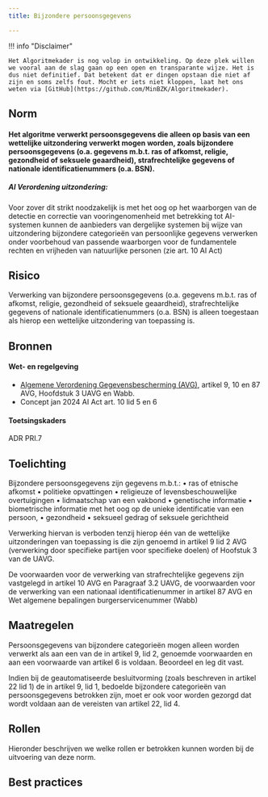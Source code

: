 ```yaml
---
title: Bijzondere persoonsgegevens

---
```


!!! info "Disclaimer"

    Het Algoritmekader is nog volop in ontwikkeling. Op deze plek willen we vooral aan de slag gaan op een open en transparante wijze. Het is dus niet definitief. Dat betekent dat er dingen opstaan die niet af zijn en soms zelfs fout. Mocht er iets niet kloppen, laat het ons weten via [GitHub](https://github.com/MinBZK/Algoritmekader).


## Norm

#### Het algoritme verwerkt persoonsgegevens die alleen op basis van een wettelijke uitzondering verwerkt mogen worden, zoals bijzondere persoonsgegevens (o.a. gegevens m.b.t. ras of afkomst, religie, gezondheid of seksuele geaardheid), strafrechtelijke gegevens of nationale identificatienummers (o.a. BSN).

##### AI Verordening uitzondering: 
Voor zover dit strikt noodzakelijk is met het oog op het waarborgen van de detectie en correctie van vooringenomenheid met betrekking tot AI-systemen kunnen de aanbieders van dergelijke systemen bij wijze van uitzondering bijzondere categorieën van persoonlijke gegevens verwerken onder voorbehoud van passende waarborgen voor de fundamentele rechten en vrijheden van natuurlijke personen (zie art. 10 AI Act)

## Risico
Verwerking van bijzondere persoonsgegevens (o.a. gegevens m.b.t. ras of afkomst, religie, gezondheid of seksuele geaardheid), strafrechtelijke gegevens of nationale identificatienummers (o.a. BSN) is alleen toegestaan als hierop een wettelijke uitzondering van toepassing is.

## Bronnen

#### Wet- en regelgeving

- [Algemene Verordening Gegevensbescherming (AVG)](https://eur-lex.europa.eu/legal-content/NL/TXT/HTML/?uri=CELEX:32016R0679&qid=1685451198313), artikel 9, 10 en 87 AVG, Hoofdstuk 3 UAVG en Wabb.
- Concept jan 2024 AI Act art. 10 lid 5 en 6

#### Toetsingskaders
ADR PRI.7

## Toelichting
Bijzondere persoonsgegevens zijn gegevens m.b.t.:
• ras of etnische afkomst
• politieke opvattingen
• religieuze of levensbeschouwelijke overtuigingen
• lidmaatschap van een vakbond
• genetische informatie
• biometrische informatie met het oog op de unieke identificatie van een persoon,
• gezondheid
• seksueel gedrag of seksuele gerichtheid

Verwerking hiervan is verboden tenzij hierop één van de wettelijke uitzonderingen van toepassing is die zijn genoemd in artikel 9 lid 2 AVG (verwerking door specifieke partijen voor specifieke doelen) of Hoofstuk 3 van de UAVG.

De voorwaarden voor de verwerking van strafrechtelijke gegevens zijn vastgelegd in artikel 10 AVG en Paragraaf 3.2 UAVG, de voorwaarden voor de verwerking van een nationaal identificatienummer in artikel 87 AVG en Wet algemene bepalingen burgerservicenummer (Wabb)


## Maatregelen
Persoonsgegevens van bijzondere categorieën mogen alleen worden verwerkt als aan een van de in artikel 9, lid 2, genoemde voorwaarden en aan een voorwaarde van artikel 6 is voldaan. Beoordeel en leg dit vast.

Indien bij de geautomatiseerde besluitvorming (zoals beschreven in artikel 22 lid 1) de in artikel 9, lid 1, bedoelde bijzondere categorieën van persoonsgegevens betrokken zijn, moet er ook voor worden gezorgd dat wordt voldaan aan de vereisten van artikel 22, lid 4.

## Rollen
Hieronder beschrijven we welke rollen er betrokken kunnen worden bij de uitvoering van deze norm. 



## Best practices


